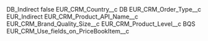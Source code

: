 <?xml version="1.0" encoding="UTF-8"?>
<CustomMetadata xmlns="http://soap.sforce.com/2006/04/metadata" xmlns:xsi="http://www.w3.org/2001/XMLSchema-instance" xmlns:xsd="http://www.w3.org/2001/XMLSchema">
    <label>DB_Indirect</label>
    <protected>false</protected>
    <values>
        <field>EUR_CRM_Country__c</field>
        <value xsi:type="xsd:string">DB</value>
    </values>
    <values>
        <field>EUR_CRM_Order_Type__c</field>
        <value xsi:type="xsd:string">EUR_Indirect</value>
    </values>
    <values>
        <field>EUR_CRM_Product_API_Name__c</field>
        <value xsi:type="xsd:string">EUR_CRM_Brand_Quality_Size__c</value>
    </values>
    <values>
        <field>EUR_CRM_Product_Level__c</field>
        <value xsi:type="xsd:string">BQS</value>
    </values>
    <values>
        <field>EUR_CRM_Use_fields_on_PriceBookItem__c</field>
        <value xsi:nil="true"/>
    </values>
</CustomMetadata>
